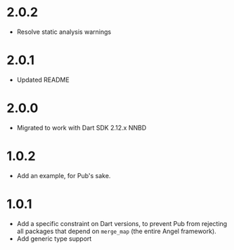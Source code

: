 # 2.0.2
* Resolve static analysis warnings

# 2.0.1
* Updated README

# 2.0.0
* Migrated to work with Dart SDK 2.12.x NNBD

# 1.0.2
* Add an example, for Pub's sake.

# 1.0.1
* Add a specific constraint on Dart versions, to prevent Pub from rejecting all packages that depend on
`merge_map` (the entire Angel framework).
* Add generic type support
